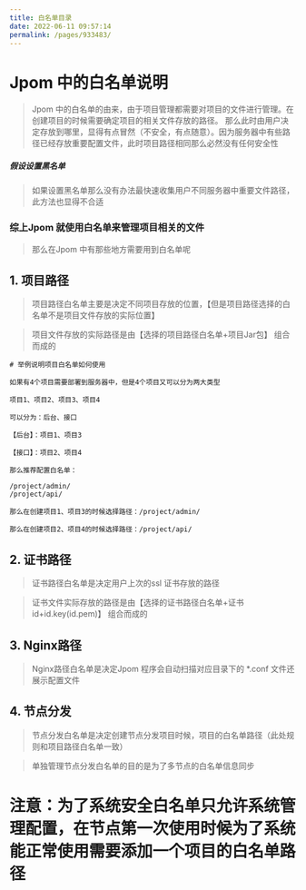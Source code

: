 ```yaml
---
title: 白名单目录
date: 2022-06-11 09:57:14
permalink: /pages/933483/
---
```

# Jpom 中的白名单说明

> Jpom 中的白名单的由来，由于项目管理都需要对项目的文件进行管理。在创建项目的时候需要确定项目的相关文件存放的路径。
> 那么此时由用户决定存放到哪里，显得有点冒然（不安全，有点随意）。因为服务器中有些路径已经存放重要配置文件，此时项目路径相同那么必然没有任何安全性

##### 假设设置黑名单

> 如果设置黑名单那么没有办法最快速收集用户不同服务器中重要文件路径，此方法也显得不合适


### 综上Jpom 就使用白名单来管理项目相关的文件

> 那么在Jpom 中有那些地方需要用到白名单呢

## 1. 项目路径

> 项目路径白名单主要是决定不同项目存放的位置，【但是项目路径选择的白名单不是项目文件存放的实际位置】

> 项目文件存放的实际路径是由【选择的项目路径白名单+项目Jar包】 组合而成的

```
# 举例说明项目白名单如何使用

如果有4个项目需要部署到服务器中，但是4个项目又可以分为两大类型

项目1、项目2、项目3、项目4

可以分为：后台、接口

【后台】：项目1、项目3

【接口】：项目2、项目4

那么推荐配置白名单：

/project/admin/
/project/api/

那么在创建项目1、项目3的时候选择路径：/project/admin/

那么在创建项目2、项目4的时候选择路径：/project/api/

```

## 2. 证书路径

> 证书路径白名单是决定用户上次的ssl 证书存放的路径

> 证书文件实际存放的路径是由【选择的证书路径白名单+证书id+id.key(id.pem)】 组合而成的

## 3. Nginx路径

> Nginx路径白名单是决定Jpom 程序会自动扫描对应目录下的 *.conf 文件还展示配置文件

## 4. 节点分发

> 节点分发白名单是决定创建节点分发项目时候，项目的白名单路径（此处规则和项目路径白名单一致）

> 单独管理节点分发白名单的目的是为了多节点的白名单信息同步


# 注意：为了系统安全白名单只允许系统管理配置，在节点第一次使用时候为了系统能正常使用需要添加一个项目的白名单路径